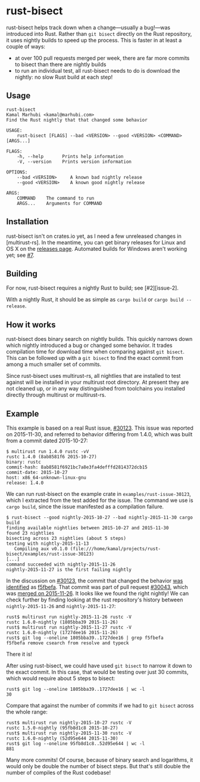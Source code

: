 # rust-bisect

rust-bisect helps track down when a change—usually a bug!—was introduced into
Rust. Rather than `git bisect` directly on the Rust repository, it uses nightly
builds to speed up the process. This is faster in at least a couple of ways:
- at over 100 pull requests merged per week, there are far more commits to
  bisect than there are nightly builds
- to run an individual test, all rust-bisect needs to do is download the
  nightly: no slow Rust build at each step!

## Usage

```
rust-bisect
Kamal Marhubi <kamal@marhubi.com>
Find the Rust nightly that that changed some behavior

USAGE:
	rust-bisect [FLAGS] --bad <VERSION> --good <VERSION> <COMMAND> [ARGS...]

FLAGS:
    -h, --help       Prints help information
    -V, --version    Prints version information

OPTIONS:
	--bad <VERSION>     A known bad nightly release
	--good <VERSION>    A known good nightly release

ARGS:
    COMMAND    The command to run
    ARGS...    Arguments for COMMAND

```


## Installation

rust-bisect isn't on crates.io yet, as I need a few unreleased changes in
[multirust-rs]. In the meantime, you can get binary releases for Linux and OS X
on the [releases page][releases]. Automated builds for Windows aren't working
yet; see [#7][issue-7].

[releases]: https://github.com/kamalmarhubi/rust-bisect/releases
[issue-7]: https://github.com/kamalmarhubi/rust-bisect/issues/7


## Building

For now, rust-bisect requires a nightly Rust to build; see [#2][issue-2].

With a nightly Rust, it should be as simple as `cargo build` or `cargo build
--release`.


## How it works

rust-bisect does binary search on nightly builds. This quickly narrows down
which nightly introduced a bug or changed some behavior. It trades compilation
time for download time when comparing against `git bisect`. This can be
followed up with a `git bisect` to find the exact commit from among a much
smaller set of commits.

Since rust-bisect uses multirust-rs, all nightlies that are installed to test
against will be installed in your multirust root directory. At present they are
not cleaned up, or in any way distinguished from toolchains you installed
directly through multirust or multirust-rs.


## Example

This example is based on a real Rust issue, [#30123][issue-30123]. This issue
was reported on 2015-11-30, and referred to behavior differing from 1.4.0,
which was built from a commit dated 2015-10-27:

```
$ multirust run 1.4.0 rustc -vV
rustc 1.4.0 (8ab8581f6 2015-10-27)
binary: rustc
commit-hash: 8ab8581f6921bc7a8e3fa4defffd2814372dcb15
commit-date: 2015-10-27
host: x86_64-unknown-linux-gnu
release: 1.4.0
```

We can run rust-bisect on the example crate in `examples/rust-issue-30123`,
which I extracted from the test added for the issue. The command we use is
`cargo build`, since the issue manifested as a compilation failure.

```
$ rust-bisect --good nightly-2015-10-27 --bad nightly-2015-11-30 cargo build
finding available nightlies between 2015-10-27 and 2015-11-30
found 23 nightlies
bisecting across 23 nightlies (about 5 steps)
testing with nightly-2015-11-13
   Compiling aux v0.1.0 (file:///home/kamal/projects/rust-bisect/examples/rust-issue-30123)
[...]
command succeeded with nightly-2015-11-26
nightly-2015-11-27 is the first failing nightly
```

In the discussion on [#30123][issue-30123], the commit that changed the
behavior [was identified][identified] as [f5fbefa][commit]. That commit was
part of pull request [#30043][pr], which was [merged on 2015-11-26][merged]. It
looks like we found the right nightly! We can check further by finding looking
at the rust repository's history between `nightly-2015-11-26` and
`nightly-2015-11-27`:

```
rust$ multirust run nightly-2015-11-26 rustc -V
rustc 1.6.0-nightly (1805bba39 2015-11-26)
rust$ multirust run nightly-2015-11-27 rustc -V
rustc 1.6.0-nightly (1727dee16 2015-11-26)
rust$ git log --oneline 1805bba39..1727dee16 | grep f5fbefa
f5fbefa remove csearch from resolve and typeck
```

There it is!

After using rust-bisect, we could have used `git bisect` to narrow it down to
the exact commit. In this case, that would be testing over just 30 commits,
which would require about 5 steps to bisect:

```
rust$ git log --oneline 1805bba39..1727dee16 | wc -l
30
```

Compare that against the number of commits if we had to `git bisect` across the
whole range:

```
rust$ multirust run nightly-2015-10-27 rustc -V
rustc 1.5.0-nightly (95fb8d1c8 2015-10-27)
rust$ multirust run nightly-2015-11-30 rustc -V
rustc 1.6.0-nightly (52d95e644 2015-11-30)
rust$ git log --oneline 95fb8d1c8..52d95e644 | wc -l
881
```

Many more commits! Of course, because of binary search and logarithms, it would
only be double the number of bisect steps. But that's still double the number
of compiles of the Rust codebase!

[issue-30123]: https://github.com/rust-lang/rust/issues/30123
[identified]: https://github.com/rust-lang/rust/issues/30123#issuecomment-172980819
[commit]: https://github.com/rust-lang/rust/commit/f5fbefa3af48ed44b002a7423d6cbd74e4018c9c
[pr]: https://github.com/rust-lang/rust/pull/30043
[merged]: https://github.com/rust-lang/rust/pull/30043#event-475858549
